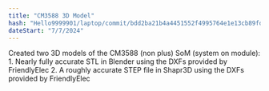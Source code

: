 ```yaml
---
title: "CM3588 3D Model"
hash: "Hello9999901/laptop/commit/bdd2ba21b4a4451552f4995764e1e13cb89fd671"
dateStart: "7/7/2024"
---
```


Created two 3D models of the CM3588 (non plus) SoM (system on module):
    1. Nearly fully accurate STL in Blender using the DXFs provided by FriendlyElec
    2. A roughly accurate STEP file in Shapr3D using the DXFs provided by FriendlyElec
